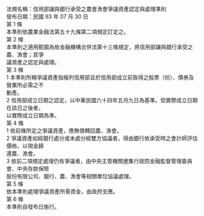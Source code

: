 法規名稱：信用部讓與銀行承受之農會漁會爭議資產認定與處理準則  
發布日期：民國 93 年 07 月 30 日  
第 1 條  
本準則依農業金融法第五十九條第二項規定訂定之。  
第 2 條  
本準則之適用範圍為依金融機構合併法第十三條規定，將信用部讓與銀行承受之農、漁會；其爭  
議資產之認定與處理。  
第 3 條  
1 本準則所稱爭議資產指帳列信用部且於信用部成立前取得之股票（份）、債券及營業所必需之不  
動產。  
2 信用部成立日期之認定，以中華民國六十四年五月九日為基準。但實際成立日期在該日之後者，  
以實際成立日期為準。  
第 4 條  
1 依前條所定之爭議資產，應無償轉回農、漁會。  
2 爭議資產如經銀行處分或未處分經雙方協議者，得由銀行依承受時之會計師評估價格，以現金歸  
還農、漁會。  
3 依前二項規定處理仍有爭議者，由中央主管機關邀集行政院金融監督管理委員會、中央存款保險  
股份有限公司、銀行、農、漁會等相關單位協議處理。  
第 5 條  
依本準則處理爭議資產所需資金，由政府支應。  
第 6 條  
本準則自發布日施行。  


